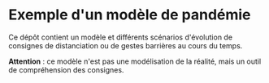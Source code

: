 # Exemple d'un modèle de pandémie

Ce dépôt contient un modèle et différents scénarios d'évolution de consignes
de distanciation ou de gestes barrières au cours du temps.

**Attention** : ce modèle n'est pas une modélisation de la réalité, mais un 
outil de compréhension des consignes.

